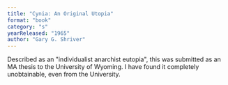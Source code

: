 ```yaml
---
title: "Cynia: An Original Utopia"
format: "book"
category: "s"
yearReleased: "1965"
author: "Gary G. Shriver"
---
```

Described as an "individualist anarchist eutopia", this was submitted as an MA thesis to the University of Wyoming. I have found it completely unobtainable, even from the University.

